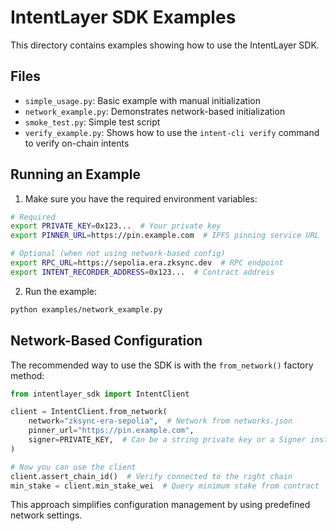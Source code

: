 # IntentLayer SDK Examples

This directory contains examples showing how to use the IntentLayer SDK.

## Files

- `simple_usage.py`: Basic example with manual initialization
- `network_example.py`: Demonstrates network-based initialization
- `smoke_test.py`: Simple test script
- `verify_example.py`: Shows how to use the `intent-cli verify` command to verify on-chain intents

## Running an Example

1. Make sure you have the required environment variables:

```bash
# Required
export PRIVATE_KEY=0x123...  # Your private key
export PINNER_URL=https://pin.example.com  # IPFS pinning service URL

# Optional (when not using network-based config)
export RPC_URL=https://sepolia.era.zksync.dev  # RPC endpoint
export INTENT_RECORDER_ADDRESS=0x123...  # Contract address
```

2. Run the example:

```bash
python examples/network_example.py
```

## Network-Based Configuration

The recommended way to use the SDK is with the `from_network()` factory method:

```python
from intentlayer_sdk import IntentClient

client = IntentClient.from_network(
    network="zksync-era-sepolia",  # Network from networks.json
    pinner_url="https://pin.example.com",
    signer=PRIVATE_KEY,  # Can be a string private key or a Signer instance
)

# Now you can use the client
client.assert_chain_id()  # Verify connected to the right chain
min_stake = client.min_stake_wei  # Query minimum stake from contract
```

This approach simplifies configuration management by using predefined network settings.